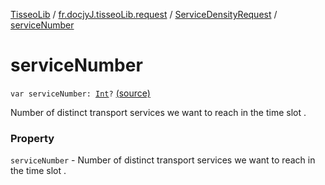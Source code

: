 [TisseoLib](../../index.md) / [fr.docjyJ.tisseoLib.request](../index.md) / [ServiceDensityRequest](index.md) / [serviceNumber](./service-number.md)

# serviceNumber

`var serviceNumber: `[`Int`](https://kotlinlang.org/api/latest/jvm/stdlib/kotlin/-int/index.html)`?` [(source)](https://github.com/docjyJ/TisseoLib/tree/master/src/main/kotlin/fr/docjyJ/tisseoLib/request/ServiceDensityRequest.kt#L28)

Number of distinct transport services we want to reach in the time slot .

### Property

`serviceNumber` - Number of distinct transport services we want to reach in the time slot .